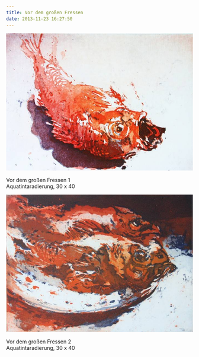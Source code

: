 ```yaml
---
title: Vor dem großen Fressen
date: 2013-11-23 16:27:50
---
```

![Vor dem großen Fressen 1](/img/radierungen/vor-dem-grossen-fressen-1.jpg)

Vor dem großen Fressen 1<br>
Aquatintaradierung, 30 x 40

![Vor dem großen Fressen 2](/img/radierungen/vor-dem-grossen-fressen-2.jpg)

Vor dem großen Fressen 2<br>
Aquatintaradierung, 30 x 40
